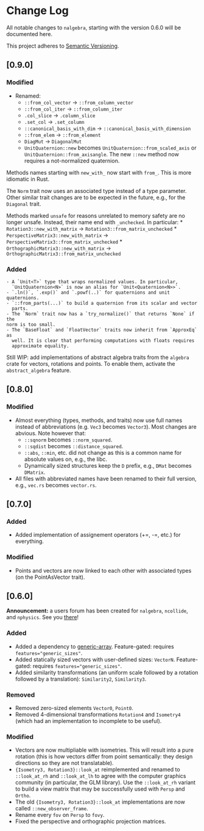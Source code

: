 # Change Log
All notable changes to `nalgebra`, starting with the version 0.6.0 will be
documented here.

This project adheres to [Semantic Versioning](http://semver.org/).

## [0.9.0]
### Modified
  * Renamed:
    - `::from_col_vector` -> `::from_column_vector`
    - `::from_col_iter` -> `::from_column_iter`
    - `.col_slice` -> `.column_slice`
    - `.set_col` -> `.set_column`
    - `::canonical_basis_with_dim` -> `::canonical_basis_with_dimension`
    - `::from_elem` -> `::from_element`
    - `DiagMut` -> `DiagonalMut`
    - `UnitQuaternion::new` becomes `UnitQuaternion::from_scaled_axis` or
      `UnitQuaternion::from_axisangle`. The new `::new` method now requires a
      not-normalized quaternion.

Methods names starting with `new_with_` now start with `from_`. This is more
idiomatic in Rust.

The `Norm` trait now uses an associated type instead of a type parameter.
Other similar trait changes are to be expected in the future, e.g., for the
`Diagonal` trait.

Methods marked `unsafe` for reasons unrelated to memory safety are no
longer unsafe. Instead, their name end with `_unchecked`. In particular:
    * `Rotation3::new_with_matrix` -> `Rotation3::from_matrix_unchecked`
    * `PerspectiveMatrix3::new_with_matrix` -> `PerspectiveMatrix3::from_matrix_unchecked`
    * `OrthographicMatrix3::new_with_matrix` -> `OrthographicMatrix3::from_matrix_unchecked`

### Added
    - A `Unit<T>` type that wraps normalized values. In particular,
      `UnitQuaternion<N>` is now an alias for `Unit<Quaternion<N>>`.
    - `.ln()`, `.exp()` and `.powf(..)` for quaternions and unit quaternions.
    - `::from_parts(...)` to build a quaternion from its scalar and vector
      parts.
    - The `Norm` trait now has a `try_normalize()` that returns `None` if the
    norm is too small.
    - The `BaseFloat` and `FloatVector` traits now inherit from `ApproxEq` as
      well. It is clear that performing computations with floats requires
      approximate equality.

Still WIP: add implementations of abstract algebra traits from the `algebra`
crate for vectors, rotations and points. To enable them, activate the
`abstract_algebra` feature.

## [0.8.0]
### Modified
  * Almost everything (types, methods, and traits) now use full names instead
    of abbreviations (e.g. `Vec3` becomes `Vector3`). Most changes are abvious.
    Note however that:
    - `::sqnorm` becomes `::norm_squared`.
    - `::sqdist` becomes `::distance_squared`.
    - `::abs`, `::min`, etc. did not change as this is a common name for
      absolute values on, e.g., the libc.
    - Dynamically sized structures keep the `D` prefix, e.g., `DMat` becomes
      `DMatrix`.
  * All files with abbreviated names have been renamed to their full version,
    e.g., `vec.rs` becomes `vector.rs`.

## [0.7.0]
### Added
  * Added implementation of assignement operators (+=, -=, etc.) for
    everything.
### Modified
  * Points and vectors are now linked to each other with associated types
    (on the PointAsVector trait).


## [0.6.0]
**Announcement:** a users forum has been created for `nalgebra`, `ncollide`, and `nphysics`. See
you [there](http://users.nphysics.org)!

### Added
  * Added a dependency to [generic-array](https://crates.io/crates/generic-array). Feature-gated:
    requires `features="generic_sizes"`.
  * Added statically sized vectors with user-defined sizes: `VectorN`. Feature-gated: requires
    `features="generic_sizes"`.
  * Added similarity transformations (an uniform scale followed by a rotation followed by a
    translation): `Similarity2`, `Similarity3`.

### Removed
  * Removed zero-sized elements `Vector0`, `Point0`.
  * Removed 4-dimensional transformations `Rotation4` and `Isometry4` (which had an implementation to incomplete to be useful).

### Modified
  * Vectors are now multipliable with isometries. This will result into a pure rotation (this is how
  vectors differ from point semantically: they design directions so they are not translatable).
  * `{Isometry3, Rotation3}::look_at` reimplemented and renamed to `::look_at_rh` and `::look_at_lh` to agree
  with the computer graphics community (in particular, the GLM library). Use the `::look_at_rh`
  variant to build a view matrix that
  may be successfully used with `Persp` and `Ortho`.
  * The old `{Isometry3, Rotation3}::look_at` implementations are now called `::new_observer_frame`.
  * Rename every `fov` on `Persp` to `fovy`.
  * Fixed the perspective and orthographic projection matrices.
